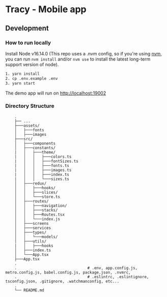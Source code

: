 # Tracy - Mobile app

## Development

### How to run locally
Install Node v16.14.0 (This repo uses a .nvm config, so if you're using [nvm](https://github.com/nvm-sh/nvm), 
you can run `nvm install` and/or `nvm use` to install the latest long-term support version of node).

``` bash
1. yarn install
2. cp .env.example .env
3. yarn start
```
The demo app will run on [http://localhost:19002](http://localhost:19002/)

### Directory Structure
        .
        ├── ...
        ├───assets/
        │   ├───fonts
        │   ├───images
        ├───src/
        │   ├───components
        │   ├───constants/
        |   │   ├───theme/
        |   │   │   ├───colors.ts
        |   │   │   ├───fontSizes.ts
        |   │   │   ├───fonts.ts
        |   │   │   ├───images.ts
        |   │   │   ├───index.ts
        |   │   │   └───sizes.ts
        │   ├───redux/
        │   │   ├───hooks/
        │   │   ├───slices/
        │   │   └───store.ts
        │   ├───routes/
        │   │   ├───navigation/
        │   │   ├───stacks/
        │   │   ├───Routes.tsx
        │   │   └───index.js
        │   ├───screens
        │   ├───services
        │   ├───types/
        │   │   └───models/
        │   ├───utils/
        |   │   ├───hooks
        │   ├───index.ts
        │   └───App.tsx
        ├───App.tsx
        .
        .                               # .env, app.config.js, metro.config.js, babel.config.js, package.json, .nvmrc,
        .                               # .eslintrc, .eslintignore, tsconfig.json, .gitignore, .watchmanconfig, etc...
        .
        └── README.md


